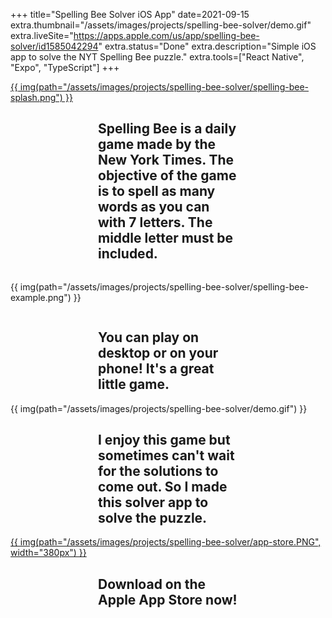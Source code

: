 +++
title="Spelling Bee Solver iOS App"
date=2021-09-15
extra.thumbnail="/assets/images/projects/spelling-bee-solver/demo.gif"
extra.liveSite="https://apps.apple.com/us/app/spelling-bee-solver/id1585042294"
extra.status="Done"
extra.description="Simple iOS app to solve the NYT Spelling Bee puzzle."
extra.tools=["React Native", "Expo", "TypeScript"]
+++


<div class="columns is-centered">
    <div class="column has-text-centered">
        <a href="https://www.nytimes.com/puzzles/spelling-bee">
            {{ img(path="/assets/images/projects/spelling-bee-solver/spelling-bee-splash.png") }}
        </a>
    </div>
</div>


<div class="columns is-centered">
    <div class="column has-text-centered" style="padding-left: 10em; padding-right: 10em;">
            <h2>Spelling Bee is a daily game made by the New York Times. The objective of the game is to spell as many words as you can with 7 letters. The middle letter must be included.</h2>
    </div>
</div>

{{ img(path="/assets/images/projects/spelling-bee-solver/spelling-bee-example.png") }}

<div class="columns is-centered">
    <div class="column has-text-centered" style="padding-left: 10em; padding-right: 10em;">
        <h2>
        You can play on desktop or on your phone! It's a great little game.
        </h2>
    </div>
</div>


<div class="columns is-centered">
    <div class="column has-text-centered">
        {{ img(path="/assets/images/projects/spelling-bee-solver/demo.gif") }}
    </div>
</div>


<div class="columns is-centered">
    <div class="column has-text-centered" style="padding-left: 10em; padding-right: 10em;">
        <h2>
        I enjoy this game but sometimes can't wait for the solutions to come out. So I made this solver app to solve the puzzle.
        </h2>
    </div>
</div>

<div class="columns is-centered">
    <div class="column has-text-centered">
        <a href="https://apps.apple.com/us/app/spelling-bee-solver/id1585042294">
        {{ img(path="/assets/images/projects/spelling-bee-solver/app-store.PNG", width="380px") }}
        </a>
    </div>
</div>

<div class="columns is-centered">
    <div class="column has-text-centered" style="padding-left: 10em; padding-right: 10em;">
        <h2>
        Download on the Apple App Store now!
        </h2>
    </div>
</div>